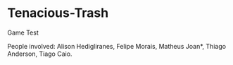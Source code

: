 # Tenacious-Trash
Game Test

People involved:
Alison Hedigliranes,
Felipe Morais,
Matheus Joan*,
Thiago Anderson,
Tiago Caio.
